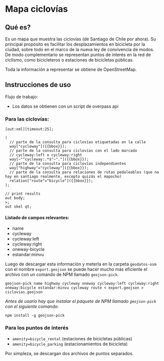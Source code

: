 # Mapa ciclovías

## Qué es?

Es un mapa que muestra las ciclovías (de Santiago de Chile por ahora). Su principal propósito es facilitar los desplazamientos en bicicleta por la ciudad, sobre todo en el marco de la nueva ley de convivencia de modos. De modo complementario se representan puntos de interés en la red de ciclismo, como bicicleteros o estaciones de bicicletas públicas.

Toda la información a representar se obtiene de OpenStreetMap. 

## Instrucciones de uso

Flujo de trabajo:

- Los datos se obtienen con un script de overpass api

### Para las ciclovías:

```
[out:xml][timeout:25];

(
  // parte de la consulta para ciclovías etiquetadas en la calle
  way["cycleway"]({{bbox}});
  // parte de la consulta para ciclovías con el lado marcado
  // cycleway:left o cycleway:right
  way[~"^cycleway:.*$"~"."]({{bbox}});
  // parte de la consulta para ciclovías independientes
  way["highway"="cycleway"]({{bbox}});
  // parte de la consulta para relaciones de rutas pedaleables (que no hay en santiago realmente, excepto quizás el mapocho)
  relation["route"="bicycle"]({{bbox}});
);

// print results
out body;
>;
out skel qt;
```

#### Listado de campos relevantes:

- name
- cycleway
- cycleway:left
- cycleway:right
- oneway-bicycle
- estandar:minvu

Luego de descargar esta información y meterla en la carpeta `geodatos-osm` con el nombre `export.geojson` se puede hacer mucho más eficiente el archivo con un comando de NPM llamado `geojson-pick`.

`geojson-pick name highway cycleway oneway cycleway:left cycleway:right oneway:bicycle estandar:minvu cycleway route < export.geojson > ciclovias.geojson`

*Antes de usarlo hay que instalar el paquete de NPM llamado `geojson-pick` con el siguiente comando:*

`npm install -g geojson-pick`

### Para los puntos de interés

- `amenity=bicycle_rental` (estaciones de bicicletas públicas)
- `amenity=bicycle_parking` (estacionamientos de bicicleta)

Por simpleza, se descargan dos archivos de puntos separados.
